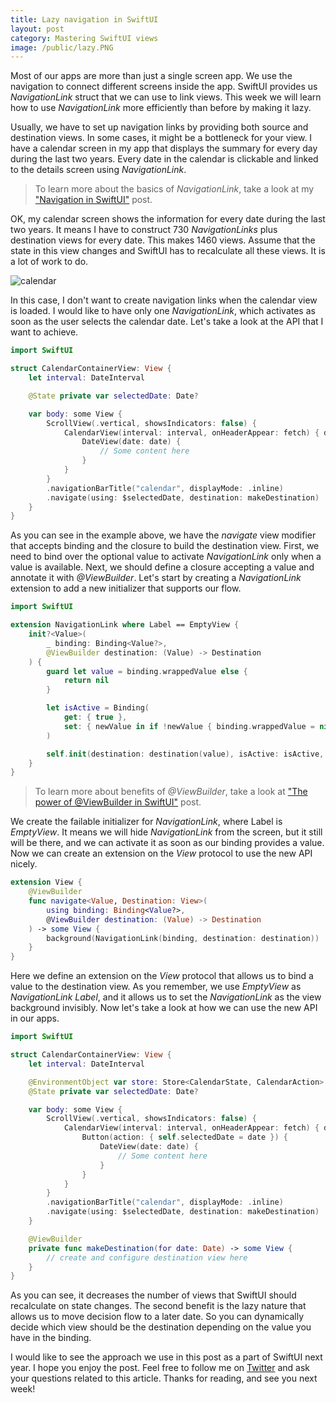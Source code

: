 ```yaml
---
title: Lazy navigation in SwiftUI
layout: post
category: Mastering SwiftUI views
image: /public/lazy.PNG
---
```


Most of our apps are more than just a single screen app. We use the navigation to connect different screens inside the app. SwiftUI provides us *NavigationLink* struct that we can use to link views. This week we will learn how to use *NavigationLink* more efficiently than before by making it lazy.

Usually, we have to set up navigation links by providing both source and destination views. In some cases, it might be a bottleneck for your view. I have a calendar screen in my app that displays the summary for every day during the last two years. Every date in the calendar is clickable and linked to the details screen using *NavigationLink*.

> To learn more about the basics of *NavigationLink*, take a look at my ["Navigation in SwiftUI"](/2019/07/17/navigation-in-swiftui/) post.

OK, my calendar screen shows the information for every date during the last two years. It means I have to construct 730 *NavigationLinks* plus destination views for every date. This makes 1460 views. Assume that the state in this view changes and SwiftUI has to recalculate all these views. It is a lot of work to do.

![calendar](/public/lazy.PNG)

In this case, I don't want to create navigation links when the calendar view is loaded. I would like to have only one *NavigationLink*, which activates as soon as the user selects the calendar date. Let's take a look at the API that I want to achieve.

```swift
import SwiftUI

struct CalendarContainerView: View {
    let interval: DateInterval

    @State private var selectedDate: Date?

    var body: some View {
        ScrollView(.vertical, showsIndicators: false) {
            CalendarView(interval: interval, onHeaderAppear: fetch) { date in
                DateView(date: date) {
                    // Some content here
                }
            }
        }
        .navigationBarTitle("calendar", displayMode: .inline)
        .navigate(using: $selectedDate, destination: makeDestination)
    }
}
```

As you can see in the example above, we have the *navigate* view modifier that accepts binding and the closure to build the destination view. First, we need to bind over the optional value to activate *NavigationLink* only when a value is available. Next, we should define a closure accepting a value and annotate it with *@ViewBuilder*. Let's start by creating a *NavigationLink* extension to add a new initializer that supports our flow.

```swift
import SwiftUI

extension NavigationLink where Label == EmptyView {
    init?<Value>(
        _ binding: Binding<Value?>,
        @ViewBuilder destination: (Value) -> Destination
    ) {
        guard let value = binding.wrappedValue else {
            return nil
        }

        let isActive = Binding(
            get: { true },
            set: { newValue in if !newValue { binding.wrappedValue = nil } }
        )

        self.init(destination: destination(value), isActive: isActive, label: EmptyView.init)
    }
}
```

> To learn more about benefits of *@ViewBuilder*, take a look at ["The power of @ViewBuilder in SwiftUI"](/2019/12/18/the-power-of-viewbuilder-in-swiftui/) post.

We create the failable initializer for *NavigationLink*, where Label is *EmptyView*. It means we will hide *NavigationLink* from the screen, but it still will be there, and we can activate it as soon as our binding provides a value. Now we can create an extension on the *View* protocol to use the new API nicely.

```swift
extension View {
    @ViewBuilder
    func navigate<Value, Destination: View>(
        using binding: Binding<Value?>,
        @ViewBuilder destination: (Value) -> Destination
    ) -> some View {
        background(NavigationLink(binding, destination: destination))
    }
}
```

Here we define an extension on the *View* protocol that allows us to bind a value to the destination view. As you remember, we use *EmptyView* as *NavigationLink* *Label*, and it allows us to set the *NavigationLink* as the view background invisibly. Now let's take a look at how we can use the new API in our apps.

```swift
import SwiftUI

struct CalendarContainerView: View {
    let interval: DateInterval

    @EnvironmentObject var store: Store<CalendarState, CalendarAction>
    @State private var selectedDate: Date?

    var body: some View {
        ScrollView(.vertical, showsIndicators: false) {
            CalendarView(interval: interval, onHeaderAppear: fetch) { date in
                Button(action: { self.selectedDate = date }) {
                    DateView(date: date) {
                        // Some content here
                    }
                }
            }
        }
        .navigationBarTitle("calendar", displayMode: .inline)
        .navigate(using: $selectedDate, destination: makeDestination)
    }

    @ViewBuilder
    private func makeDestination(for date: Date) -> some View {
        // create and configure destination view here
    }
}
```

As you can see, it decreases the number of views that SwiftUI should recalculate on state changes. The second benefit is the lazy nature that allows us to move decision flow to a later date. So you can dynamically decide which view should be the destination depending on the value you have in the binding.

I would like to see the approach we use in this post as a part of SwiftUI next year. I hope you enjoy the post. Feel free to follow me on [Twitter](https://twitter.com/mecid) and ask your questions related to this article. Thanks for reading, and see you next week!